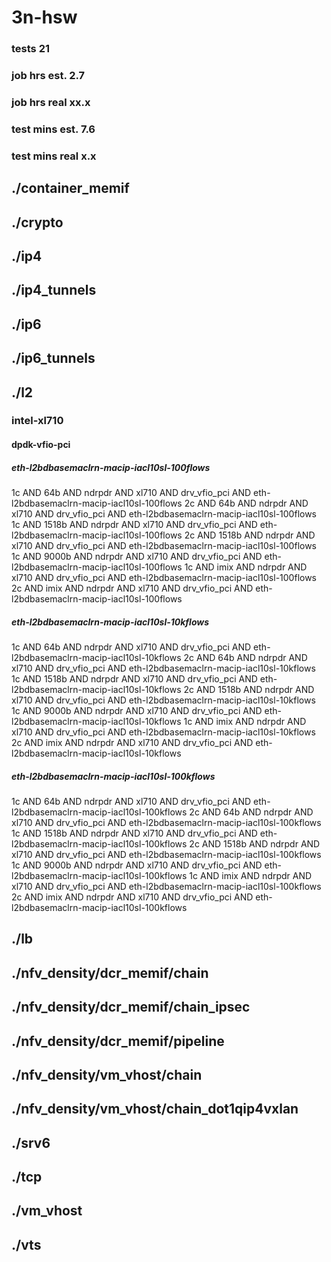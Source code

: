 # 3n-hsw
### tests 21
### job hrs est. 2.7
### job hrs real xx.x
### test mins est. 7.6
### test mins real x.x
## ./container_memif
## ./crypto
## ./ip4
## ./ip4_tunnels
## ./ip6
## ./ip6_tunnels
## ./l2
### intel-xl710
#### dpdk-vfio-pci
##### eth-l2bdbasemaclrn-macip-iacl10sl-100flows
1c AND 64b AND ndrpdr AND xl710 AND drv_vfio_pci AND eth-l2bdbasemaclrn-macip-iacl10sl-100flows
2c AND 64b AND ndrpdr AND xl710 AND drv_vfio_pci AND eth-l2bdbasemaclrn-macip-iacl10sl-100flows
1c AND 1518b AND ndrpdr AND xl710 AND drv_vfio_pci AND eth-l2bdbasemaclrn-macip-iacl10sl-100flows
2c AND 1518b AND ndrpdr AND xl710 AND drv_vfio_pci AND eth-l2bdbasemaclrn-macip-iacl10sl-100flows
1c AND 9000b AND ndrpdr AND xl710 AND drv_vfio_pci AND eth-l2bdbasemaclrn-macip-iacl10sl-100flows
1c AND imix AND ndrpdr AND xl710 AND drv_vfio_pci AND eth-l2bdbasemaclrn-macip-iacl10sl-100flows
2c AND imix AND ndrpdr AND xl710 AND drv_vfio_pci AND eth-l2bdbasemaclrn-macip-iacl10sl-100flows
##### eth-l2bdbasemaclrn-macip-iacl10sl-10kflows
1c AND 64b AND ndrpdr AND xl710 AND drv_vfio_pci AND eth-l2bdbasemaclrn-macip-iacl10sl-10kflows
2c AND 64b AND ndrpdr AND xl710 AND drv_vfio_pci AND eth-l2bdbasemaclrn-macip-iacl10sl-10kflows
1c AND 1518b AND ndrpdr AND xl710 AND drv_vfio_pci AND eth-l2bdbasemaclrn-macip-iacl10sl-10kflows
2c AND 1518b AND ndrpdr AND xl710 AND drv_vfio_pci AND eth-l2bdbasemaclrn-macip-iacl10sl-10kflows
1c AND 9000b AND ndrpdr AND xl710 AND drv_vfio_pci AND eth-l2bdbasemaclrn-macip-iacl10sl-10kflows
1c AND imix AND ndrpdr AND xl710 AND drv_vfio_pci AND eth-l2bdbasemaclrn-macip-iacl10sl-10kflows
2c AND imix AND ndrpdr AND xl710 AND drv_vfio_pci AND eth-l2bdbasemaclrn-macip-iacl10sl-10kflows
##### eth-l2bdbasemaclrn-macip-iacl10sl-100kflows
1c AND 64b AND ndrpdr AND xl710 AND drv_vfio_pci AND eth-l2bdbasemaclrn-macip-iacl10sl-100kflows
2c AND 64b AND ndrpdr AND xl710 AND drv_vfio_pci AND eth-l2bdbasemaclrn-macip-iacl10sl-100kflows
1c AND 1518b AND ndrpdr AND xl710 AND drv_vfio_pci AND eth-l2bdbasemaclrn-macip-iacl10sl-100kflows
2c AND 1518b AND ndrpdr AND xl710 AND drv_vfio_pci AND eth-l2bdbasemaclrn-macip-iacl10sl-100kflows
1c AND 9000b AND ndrpdr AND xl710 AND drv_vfio_pci AND eth-l2bdbasemaclrn-macip-iacl10sl-100kflows
1c AND imix AND ndrpdr AND xl710 AND drv_vfio_pci AND eth-l2bdbasemaclrn-macip-iacl10sl-100kflows
2c AND imix AND ndrpdr AND xl710 AND drv_vfio_pci AND eth-l2bdbasemaclrn-macip-iacl10sl-100kflows
## ./lb
## ./nfv_density/dcr_memif/chain
## ./nfv_density/dcr_memif/chain_ipsec
## ./nfv_density/dcr_memif/pipeline
## ./nfv_density/vm_vhost/chain
## ./nfv_density/vm_vhost/chain_dot1qip4vxlan
## ./srv6
## ./tcp
## ./vm_vhost
## ./vts
